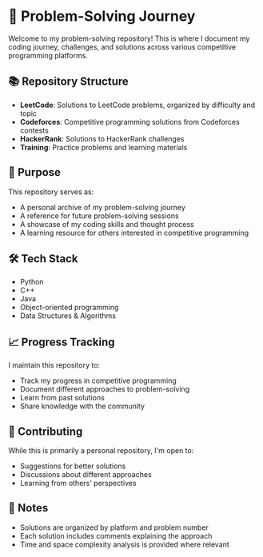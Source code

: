 # 🚀 Problem-Solving Journey

Welcome to my problem-solving repository! This is where I document my coding journey, challenges, and solutions across various competitive programming platforms.

## 📚 Repository Structure

- **LeetCode**: Solutions to LeetCode problems, organized by difficulty and topic
- **Codeforces**: Competitive programming solutions from Codeforces contests
- **HackerRank**: Solutions to HackerRank challenges
- **Training**: Practice problems and learning materials

## 🎯 Purpose

This repository serves as:
- A personal archive of my problem-solving journey
- A reference for future problem-solving sessions
- A showcase of my coding skills and thought process
- A learning resource for others interested in competitive programming

## 🛠️ Tech Stack

- Python
- C++
- Java
- Object-oriented programming
- Data Structures & Algorithms

## 📈 Progress Tracking

I maintain this repository to:
- Track my progress in competitive programming
- Document different approaches to problem-solving
- Learn from past solutions
- Share knowledge with the community

## 🤝 Contributing

While this is primarily a personal repository, I'm open to:
- Suggestions for better solutions
- Discussions about different approaches
- Learning from others' perspectives

## 📝 Notes

- Solutions are organized by platform and problem number
- Each solution includes comments explaining the approach
- Time and space complexity analysis is provided where relevant
